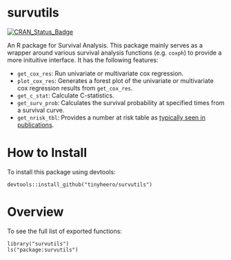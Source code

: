 # survutils

[![CRAN_Status_Badge](http://www.r-pkg.org/badges/version/survutils)](http://cran.r-project.org/package=survutils)

An R package for Survival Analysis. This package mainly serves as a wrapper around various survival analysis functions (e.g. `coxph`) to provide a more inituitive interface. It has the following features:

* `get_cox_res`: Run univariate or multivariate cox regression.
* `plot_cox_res`: Generates a forest plot of the univariate or multivariate cox regression results from `get_cox_res`.
* `get_c_stat`: Calculate C-statistics. 
* `get_surv_prob`: Calculates the survival probability at specified times from a survival curve. 
* `get_nrisk_tbl`: Provides a number at risk table as [typically seen in publications](https://mcfromnz.wordpress.com/2011/11/06/kaplan-meier-survival-plot-with-at-risk-table/).

# How to Install

To install this package using devtools:

```{r}
devtools::install_github("tinyheero/survutils")
```

# Overview

To see the full list of exported functions:

```{r}
library("survutils")
ls("package:survutils")
```

